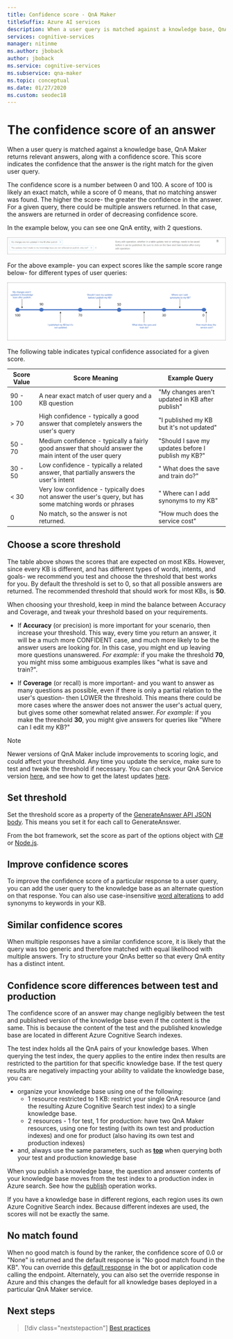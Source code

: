 ```yaml
---
title: Confidence score - QnA Maker
titleSuffix: Azure AI services
description: When a user query is matched against a knowledge base, QnA Maker returns relevant answers, along with a confidence score.
services: cognitive-services
manager: nitinme
ms.author: jboback
author: jboback
ms.service: cognitive-services
ms.subservice: qna-maker
ms.topic: conceptual
ms.date: 01/27/2020
ms.custom: seodec18
---
```


# The confidence score of an answer
When a user query is matched against a knowledge base, QnA Maker returns relevant answers, along with a confidence score. This score indicates the confidence that the answer is the right match for the given user query.

The confidence score is a number between 0 and 100. A score of 100 is likely an exact match, while a score of 0 means, that no matching answer was found. The higher the score- the greater the confidence in the answer. For a given query, there could be multiple answers returned. In that case, the answers are returned in order of decreasing confidence score.

In the example below, you can see one QnA entity, with 2 questions.


![Sample QnA pair](../media/qnamaker-concepts-confidencescore/ranker-example-qna.png)

For the above example- you can expect scores like the sample score range below- for different types of user queries:


![Ranker score range](../media/qnamaker-concepts-confidencescore/ranker-score-range.png)


The following table indicates typical confidence associated for a given score.

|Score Value|Score Meaning|Example Query|
|--|--|--|
|90 - 100|A near exact match of user query and a KB question|"My changes aren't updated in KB after publish"|
|> 70|High confidence - typically a good answer that completely answers the user's query|"I published my KB but it's not updated"|
|50 - 70|Medium confidence - typically a fairly good answer that should answer the main intent of the user query|"Should I save my updates before I publish my KB?"|
|30 - 50|Low confidence - typically a related answer, that partially answers the user's intent|" What does the save and train do?"|
|< 30|Very low confidence - typically does not answer the user's query, but has some matching words or phrases |" Where can I add synonyms to my KB"|
|0|No match, so the answer is not returned.|"How much does the service cost"|

## Choose a score threshold
The table above shows the scores that are expected on most KBs. However, since every KB is different, and has different types of words, intents, and goals- we recommend you test and choose the threshold that best works for you. By default the threshold is set to 0, so that all possible answers are returned. The recommended threshold that should work for most KBs, is **50**.

When choosing your threshold, keep in mind the balance between Accuracy and Coverage, and tweak your threshold based on your requirements.

- If **Accuracy** (or precision) is more important for your scenario, then increase your threshold. This way, every time you return an answer, it will be a much more CONFIDENT case, and much more likely to be the answer users are looking for. In this case, you might end up leaving more questions unanswered. *For example:* if you make the threshold **70**, you might miss some ambiguous examples likes "what is save and train?".

- If **Coverage** (or recall) is more important- and you want to answer as many questions as possible, even if there is only a partial relation to the user's question- then LOWER the threshold. This means there could be more cases where the answer does not answer the user's actual query, but gives some other somewhat related answer. *For example:* if you make the threshold **30**, you might give answers for queries like "Where can I edit my KB?"

> [!NOTE]
> Newer versions of QnA Maker include improvements to scoring logic, and could affect your threshold. Any time you update the service, make sure to test and tweak the threshold if necessary. You can check your QnA Service version [here](https://www.qnamaker.ai/UserSettings), and see how to get the latest updates [here](../how-to/configure-QnA-Maker-resources.md#get-the-latest-runtime-updates).

## Set threshold

Set the threshold score as a property of the [GenerateAnswer API JSON body](../how-to/metadata-generateanswer-usage.md#generateanswer-request-configuration). This means you set it for each call to GenerateAnswer.

From the bot framework, set the score as part of the options object with [C#](../how-to/metadata-generateanswer-usage.md?#use-qna-maker-with-a-bot-in-c) or [Node.js](../how-to/metadata-generateanswer-usage.md?#use-qna-maker-with-a-bot-in-nodejs).

## Improve confidence scores
To improve the confidence score of a particular response to a user query, you can add the user query to the knowledge base as an alternate question on that response. You can also use case-insensitive [word alterations](/rest/api/cognitiveservices/qnamaker/alterations/replace) to add synonyms to keywords in your KB.


## Similar confidence scores
When multiple responses have a similar confidence score, it is likely that the query was too generic and therefore matched with equal likelihood with multiple answers. Try to structure your QnAs better so that every QnA entity has a distinct intent.


## Confidence score differences between test and production
The confidence score of an answer may change negligibly between the test and published version of the knowledge base even if the content is the same. This is because the content of the test and the published knowledge base are located in different Azure Cognitive Search indexes.

The test index holds all the QnA pairs of your knowledge bases. When querying the test index, the query applies to the entire index then results are restricted to the partition for that specific knowledge base. If the test query results are negatively impacting your ability to validate the knowledge base, you can:
* organize your knowledge base using one of the following:
    * 1 resource restricted to 1 KB: restrict your single QnA resource (and the resulting Azure Cognitive Search test index) to a single knowledge base.
    * 2 resources - 1 for test, 1 for production: have two QnA Maker resources, using one for testing (with its own test and  production indexes) and one for product (also having its own test and production indexes)
* and, always use the same parameters, such as **[top](../how-to/improve-knowledge-base.md#use-the-top-property-in-the-generateanswer-request-to-get-several-matching-answers)** when querying both your test and production knowledge base

When you publish a knowledge base, the question and answer contents of your knowledge base moves from the test index to a production index in Azure search. See how the [publish](../quickstarts/create-publish-knowledge-base.md#publish-the-knowledge-base) operation works.

If you have a knowledge base in different regions, each region uses its own Azure Cognitive Search index. Because different indexes are used, the scores will not be exactly the same.


## No match found
When no good match is found by the ranker, the confidence score of 0.0 or "None" is returned and the default response is "No good match found in the KB". You can override this [default response](../how-to/metadata-generateanswer-usage.md) in the bot or application code calling the endpoint. Alternately, you can also set the override response in Azure and this changes the default for all knowledge bases deployed in a particular QnA Maker service.

## Next steps
> [!div class="nextstepaction"]
> [Best practices](./best-practices.md)
